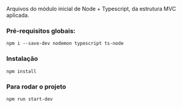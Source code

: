 Arquivos do módulo inicial de Node + Typescript, da estrutura MVC aplicada.

### Pré-requisitos globais:
`npm i --save-dev nodemon typescript ts-node`

### Instalação
`npm install`

### Para rodar o projeto
`npm run start-dev`